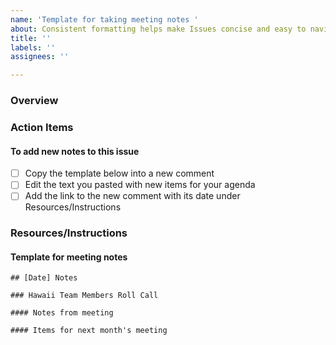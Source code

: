 ```yaml
---
name: 'Template for taking meeting notes '
about: Consistent formatting helps make Issues concise and easy to navigate
title: ''
labels: ''
assignees: ''

---
```


### Overview

### Action Items

#### To add new notes to this issue 
- [ ] Copy the template below into a new comment
- [ ] Edit the text you pasted with new items for your agenda
- [ ] Add the link to the new comment with its date under Resources/Instructions

### Resources/Instructions

#### Template for meeting notes 
```
## [Date] Notes

### Hawaii Team Members Roll Call 

#### Notes from meeting

#### Items for next month's meeting
```
